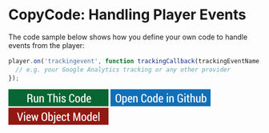# CopyCode: Handling Player Events
The code sample below shows how you define your own code to handle events from the player:
```js
player.on('trackingevent', function trackingCallback(trackingEventName, payload) {
  // e.g. your Google Analytics tracking or any other provider
});

```


![Run](assets/runthiscode2.png)  ![Open](assets/opencode2.png)  ![View](assets/viewobject2.png) 
 